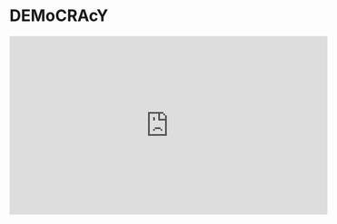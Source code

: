 # DEMoCRAcY
<iframe width="560" height="315" src="https://www.youtube.com/embed/Ak516vtDTEA" title="YouTube video player" frameborder="0" allow="accelerometer; autoplay; clipboard-write; encrypted-media; gyroscope; picture-in-picture; web-share" allowfullscreen></iframe>